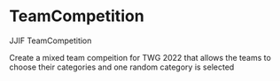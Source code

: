 # TeamCompetition
JJIF TeamCompetition


Create a mixed team compeition for TWG 2022 that allows the teams 
to choose their categories and one random category is selected 
